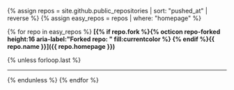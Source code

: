 {% assign repos = site.github.public_repositories | sort: "pushed_at" | reverse %}
{% assign easy_repos = repos | where: "homepage" %}

{% for repo in easy_repos %}
**[{% if repo.fork %}{% octicon repo-forked height:16 aria-label:"Forked repo: " fill:currentcolor %}&nbsp;{% endif %}{{ repo.name }}]({{ repo.homepage }})** 

{% unless forloop.last %}<hr color="silver" size="0.5px">{% endunless %}
{% endfor %}